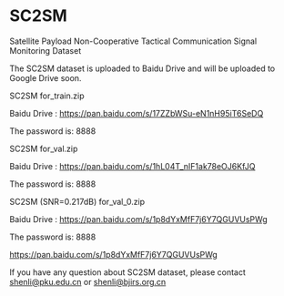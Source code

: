 # SC2SM
Satellite Payload Non-Cooperative Tactical Communication Signal Monitoring Dataset

The SC2SM dataset is uploaded to Baidu Drive and will be uploaded to Google Drive soon.

SC2SM for_train.zip

Baidu Drive : https://pan.baidu.com/s/17ZZbWSu-eN1nH95iT6SeDQ

The password is: 8888


SC2SM for_val.zip

Baidu Drive : https://pan.baidu.com/s/1hL04T_nIF1ak78eOJ6KfJQ

The password is: 8888


SC2SM (SNR=0.217dB) for_val_0.zip

Baidu Drive : https://pan.baidu.com/s/1p8dYxMfF7j6Y7QGUVUsPWg

The password is: 8888

https://pan.baidu.com/s/1p8dYxMfF7j6Y7QGUVUsPWg


If you have any question about SC2SM dataset, please contact shenli@pku.edu.cn or shenli@bjirs.org.cn
